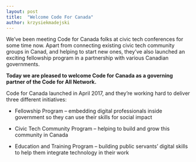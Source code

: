 ```yaml
---
layout: post
title:  "Welcome Code For Canada"
author: krzysiekmadejski
---
```

We’ve been meeting Code for Canada folks at civic tech conferences for some time now. Apart from connecting existing civic tech community groups in Canad, and helping to start new ones, they’ve also launched an exciting fellowship program in a partnership with various Canadian governments.
<!--more-->

__Today we are pleased to welcome Code for Canada as a governing partner of the Code for All Network.__

Code for Canada launched in April 2017, and they’re working hard to deliver three different initiatives:

*   Fellowship Program – embedding digital professionals inside government so they can use their skills for social impact

*   Civic Tech Community Program – helping to build and grow this community in Canada

*   Education and Training Program – building public servants’ digital skills to help them integrate technology in their work
